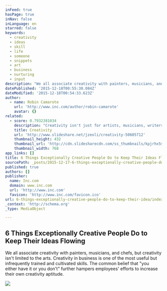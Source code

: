 ```yaml
---
inFeed: true
hasPage: true
inNav: false
inLanguage: en
starred: false
keywords:
  - creativity
  - ideas
  - skill
  - life
  - someone
  - snippets
  - art
  - business
  - nurturing
  - input
description: "We all associate creativity with painters, musicians, and chefs, but creativity isn't limited to the arts. Creativity in business is one of the most useful but infrequently trained and cultivated skills. The common belief that \"you either have it or you don't\" further hampers employees' efforts to increase their own creativity aptitude."
datePublished: '2015-12-18T00:55:30.084Z'
dateModified: '2015-12-18T00:54:33.623Z'
author:
  - name: Robin Camarote
    url: 'http://www.inc.com/author/robin-camarote'
    avatar: {}
related:
  - score: 0.7932381034
    description: "Creativity isn't just for artists, musicians, writers, and designers. We all have the ability to be excellent creative thinkers. - https://www.milestechnologi..."
    title: Creativity
    url: 'http://www.slideshare.net/jzeoli/creativity-50605712'
    thumbnail_height: 432
    thumbnail_url: 'http://cdn.slidesharecdn.com/ss_thumbnails/kpjrhx5stgaqoaesnh7r-signature-3f945d39ba23dd9cfcfd3fee5874bd5293c55aa2180b30512d3379a1f65479ee-poli-150716175148-lva1-app6892-thumbnail-4.jpg?cb=1438021298'
    thumbnail_width: 768
app_links: []
title: 6 Things Exceptionally Creative People Do to Keep Their Ideas Flowing
sourcePath: _posts/2015-12-17-6-things-exceptionally-creative-people-do-to-keep-their-idea.md
published: true
authors: []
publisher:
  name: Inc.com
  domain: www.inc.com
  url: 'http://www.inc.com'
  favicon: 'http://www.inc.com/favicon.ico'
url: 6-things-exceptionally-creative-people-do-to-keep-their-idea/index.html
_context: 'http://schema.org'
_type: MediaObject

---
```

<article style=""><h1>6 Things Exceptionally Creative People Do to Keep Their Ideas Flowing</h1><p>We all associate creativity with painters, musicians, and chefs, but creativity isn't limited to the arts. Creativity in business is one of the most useful but infrequently trained and cultivated skills. The common belief that "you either have it or you don't" further hampers employees' efforts to increase their own creativity aptitude.</p><img src="https://s3-us-west-2.amazonaws.com/the-grid-img/p/0fa5dc18e7cdaa6d6d39329e7d64de7303d2d75e.jpg" /></article>